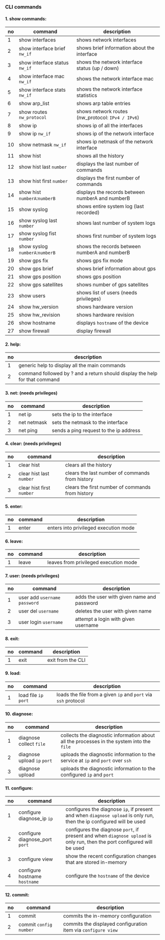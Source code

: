 ### CLI commands

#### 1. show commands:
no | command | description|
---|---------|------------|
1  | show interfaces |             shows network interfaces |
2  | show interface brief `nw_if` |       shows brief information about the interface |
3  | show interface status `nw_if` |      shows the network interface status (up / down) |
4  | show interface mac `nw_if` |         shows the network interface mac |
5  | show interface stats `nw_if` |       shows the network interface statistics |
6  | show arp_list |                    shows arp table entries |
7  | show routes `nw_protocol` |        shows network routes (nw_protocol: `IPv4 / IPv6`) |
8  | show ip |                          shows ip of all the interfaces |
9  | show ip `nw_if` |                  shows ip of the network interface |
10  | show netmask `nw_if` |            shows ip netmask of the network interface |
11  | show hist |                        shows all the history |
12 | show hist last `number` |         displays the last number of commands |
13 | show hist first `number` |        displays the first number of commands |
14 | show hist `numberA`:`numberB` |   displays the records between numberA and numberB |
15 | show syslog |                     shows entire system log (last recorded) |
16 | show syslog last `number` |       shows last number of system logs |
17 | show syslog fist `number` |       shows first number of system logs |
18 | show syslog `numberA`:`numberB` | shows the records between numberA and numberB |
19 | show gps fix |                    shows gps fix mode |
20 | show gps brief |                  shows brief information about gps |
21 | show gps position |              shows gps position |
22 | show gps satellites |             shows number of gps satellites |
23 | show users |                      shows list of users (needs privileges) |
24 | show hw_version |                 shows hardware version |
25 | show hw_revision |                shows hardware revision |
26 | show hostname |  displays `hostname` of the device |
27 | show firewall |  display firewall |

#### 2. help:
no | description |
---|-------------|
1  | generic help to display all the main commands
2  | command followed by ? and a return should display the help for that command

#### 3. net: (needs privileges)
no | command | description |
---|---------|-------------|
1  | net ip <interface name>   |        sets the ip to the interface |
2  | net netmask <interface name> |     sets the netmask to the interface |
3  | net ping <ip address>  |          sends a ping request to the ip address |

#### 4. clear: (needs privileges)
no | command | description |
---|---------|-------------|
1  | clear hist |                       clears all the history |
2  | clear hist last `number` |         clears the last number of commands from history |
3  | clear hist first `number` |        clears the first number of commands from history |

#### 5. enter:
no | command | description |
---|---------|------------|
1  | enter |                            enters into privileged execution mode |

#### 6. leave:
no | command | description |
---|---------|-------------|
1  | leave |                            leaves from privileged execution mode |

#### 7. user: (needs privileges)
no | command | description |
---|---------|-------------|
1  | user add `username` `password` |   adds the user with given name and password |
2  | user del `username` |              deletes the user with given name |
3  | user login `username` |            attempt a login with given username |

#### 8. exit:
no | command | description |
---|---------|-------------|
1  | exit |                             exit from the CLI |

#### 9. load:
no | command | description |
---|---------|-------------|
1  | load file `ip` `port` | loads the file from a given `ip` and `port` via `ssh` protocol

#### 10. diagnose:
no | command | description |
---|---------|-------------|
1  | diagnose collect `file` | collects the diagnostic information about all the processes in the system into the `file` |
2  | diagnose upload `ip` `port` | uploads the diagnostic information to the service at `ip` and `port` over `ssh` |
3  | diagnose upload | uploads the diagnostic information to the configured `ip` and `port` |

#### 11. configure:
no | command | description |
---|---------|-------------|
1  | configure diagnose_ip `ip` | configures the diagnose `ip`, if present and when `diagnose upload` is only run, then the ip configured will be used |
2  | configure diagnose_port `port` | configures the diagnose `port`, if present and when `diagnose upload` is only run, then the port configured will be used |
3  | configure view | show the recent configuration changes that are stored in-memory |
4  | configure hostname `hostname` | configure the `hostname` of the device

#### 12. commit:
no | command | description |
---|---------|-------------|
1  | commit  | commits the in-memory configuration |
2  | commit `config number` | commits the displayed configuration item via `configure view` |
